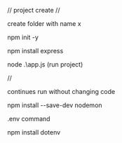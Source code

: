 //  project create //

create folder with name x

npm init -y

npm install express

node .\app.js (run project)

// 

continues run without changing code

npm install --save-dev nodemon

.env command

npm install dotenv

